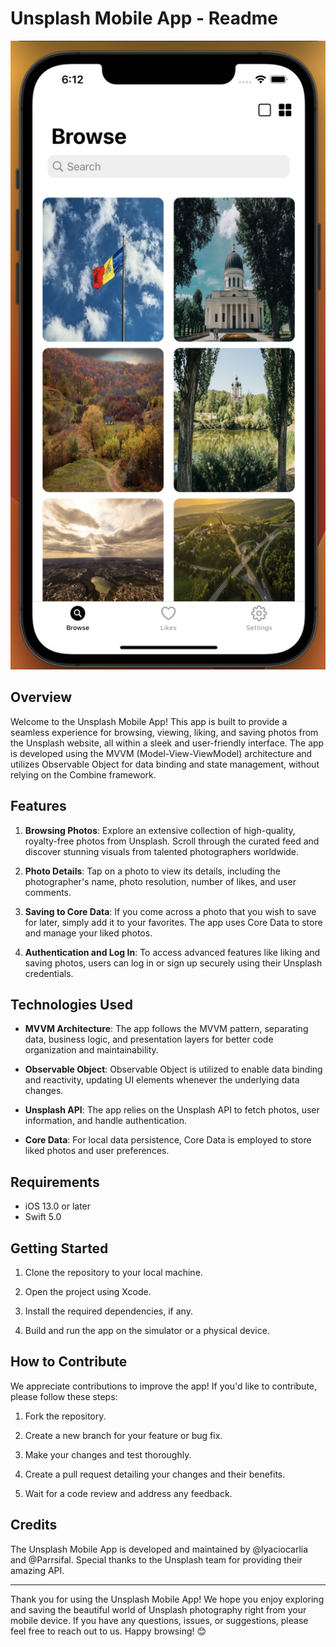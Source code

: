 # Unsplash Mobile App - Readme

![Unsplash Mobile App](https://github.com/lyaciocarlia/UnsplashApp/blob/main/Screenshot%202023-07-28%20at%2018.12.21.png)

## Overview

Welcome to the Unsplash Mobile App! This app is built to provide a seamless experience for browsing, viewing, liking, and saving photos from the Unsplash website, all within a sleek and user-friendly interface. The app is developed using the MVVM (Model-View-ViewModel) architecture and utilizes Observable Object for data binding and state management, without relying on the Combine framework.

## Features

1. **Browsing Photos**: Explore an extensive collection of high-quality, royalty-free photos from Unsplash. Scroll through the curated feed and discover stunning visuals from talented photographers worldwide.

2. **Photo Details**: Tap on a photo to view its details, including the photographer's name, photo resolution, number of likes, and user comments.

3. **Saving to Core Data**: If you come across a photo that you wish to save for later, simply add it to your favorites. The app uses Core Data to store and manage your liked photos.

4. **Authentication and Log In**: To access advanced features like liking and saving photos, users can log in or sign up securely using their Unsplash credentials.

## Technologies Used

- **MVVM Architecture**: The app follows the MVVM pattern, separating data, business logic, and presentation layers for better code organization and maintainability.

- **Observable Object**: Observable Object is utilized to enable data binding and reactivity, updating UI elements whenever the underlying data changes.

- **Unsplash API**: The app relies on the Unsplash API to fetch photos, user information, and handle authentication.

- **Core Data**: For local data persistence, Core Data is employed to store liked photos and user preferences.

## Requirements

- iOS 13.0 or later
- Swift 5.0

## Getting Started

1. Clone the repository to your local machine.

2. Open the project using Xcode.

3. Install the required dependencies, if any.

4. Build and run the app on the simulator or a physical device.

## How to Contribute

We appreciate contributions to improve the app! If you'd like to contribute, please follow these steps:

1. Fork the repository.

2. Create a new branch for your feature or bug fix.

3. Make your changes and test thoroughly.

4. Create a pull request detailing your changes and their benefits.

5. Wait for a code review and address any feedback.

## Credits

The Unsplash Mobile App is developed and maintained by @lyaciocarlia and @Parrsifal. Special thanks to the Unsplash team for providing their amazing API.

---

Thank you for using the Unsplash Mobile App! We hope you enjoy exploring and saving the beautiful world of Unsplash photography right from your mobile device. If you have any questions, issues, or suggestions, please feel free to reach out to us. Happy browsing! 😊

